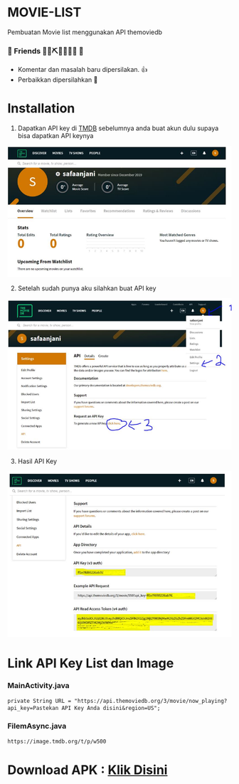 # MOVIE-LIST
Pembuatan Movie list menggunakan API themoviedb

### 🚧 Friends 👷‍♀️⛏👷🔧️👷🔧 🚧
- Komentar dan masalah baru dipersilakan. 👍
- Perbaikkan dipersilahkan 🛑

# Installation
1. Dapatkan API key di [TMDB](https://themoviedb.org) sebelumnya anda buat akun dulu supaya bisa dapatkan API keynya
<img src="https://github.com/safa911/MOVIE-LIST/blob/master/img/1.JPG" width="700">

2. Setelah sudah punya aku silahkan buat API key
<img src="https://github.com/safa911/MOVIE-LIST/blob/master/img/2.JPG" width="700">

3. Hasil API Key 
<img src="https://github.com/safa911/MOVIE-LIST/blob/master/img/3.JPG" width="700">

# Link API Key List dan Image
### MainActivity.java
```
private String URL = "https://api.themoviedb.org/3/movie/now_playing?api_key=Pastekan API Key Anda disini&region=US";
```
### FilemAsync.java
```
https://image.tmdb.org/t/p/w500
```

# Download APK : [Klik Disini](https://docs.google.com/uc?export=download&id=1GFL-WuoD-8gJzYDAzVrxe47kijSUVYTS)
